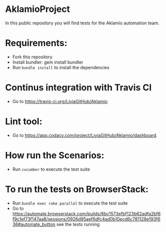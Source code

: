# AklamioProject

In this public repository you will find tests for the Aklamio automation team.

# Requirements:

* Fork this repository
* Install bundler: gem install bundler
* Run `bundle install` to install the dependencies

# Continus integration with Travis CI

* Go to https://travis-ci.org/LiviaGitHub/Aklamio

# Lint tool:

* Go to https://app.codacy.com/project/LiviaGitHub/Aklamio/dashboard.

# How run the Scenarios:

* Run `cucumber` to execute the test suite

# To run the tests on BrowserStack:

* Run `bundle exec rake parallel` to execute the test suite
* Go to https://automate.browserstack.com/builds/6bc1573efbf123b62adfa2bf6f9c1ef73f147aa8/sessions/0926d95aef6dfc4ad0b10ecd6c781128e193f636#automate_button see the tests running
